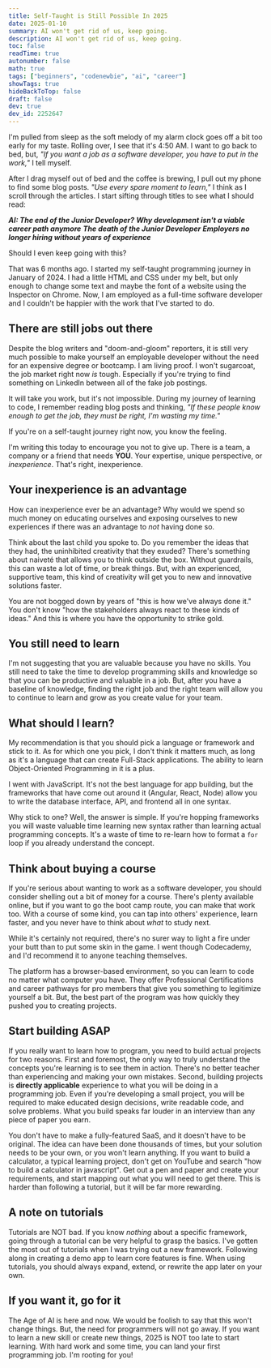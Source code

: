 ```yaml
---
title: Self-Taught is Still Possible In 2025
date: 2025-01-10
summary: AI won't get rid of us, keep going.
description: AI won't get rid of us, keep going.
toc: false
readTime: true
autonumber: false
math: true
tags: ["beginners", "codenewbie", "ai", "career"]
showTags: true
hideBackToTop: false
draft: false
dev: true
dev_id: 2252647
---
```

I'm pulled from sleep as the soft melody of my alarm clock goes off a bit too early for my taste. Rolling over, I see that it's 4:50 AM. I want to go back to bed, but, *"If you want a job as a software developer, you have to put in the work,"* I tell myself.

After I drag myself out of bed and the coffee is brewing, I pull out my phone to find some blog posts. *"Use every spare moment to learn,"* I think as I scroll through the articles. I start sifting through titles to see what I should read:

*__AI: The end of the Junior Developer?__*
*__Why development isn't a viable career path anymore__*
*__The death of the Junior Developer__*
*__Employers no longer hiring without years of experience__*

Should I even keep going with this?

That was 6 months ago. I started my self-taught programming journey in January of 2024. I had a little HTML and CSS under my belt, but only enough to change some text and maybe the font of a website using the Inspector on Chrome. Now, I am employed as a full-time software developer and I couldn't be happier with the work that I've started to do. 

## There are still jobs out there

Despite the blog writers and "doom-and-gloom" reporters, it is still very much possible to make yourself an employable developer without the need for an expensive degree or bootcamp. I am living proof. I won't sugarcoat, the job market right now *is* tough. Especially if you're trying to find something on LinkedIn between all of the fake job postings. 

It will take you work, but it's not impossible. During my journey of learning to code, I remember reading blog posts and thinking, *"If these people know enough to get the job, they must be right, I'm wasting my time."* 

If you're on a self-taught journey right now, you know the feeling. 

I'm writing this today to encourage you not to give up. There is a team, a company or a friend that needs **YOU**. Your expertise, unique perspective, or _inexperience_. That's right, inexperience. 

## Your inexperience is an advantage

How can inexperience ever be an advantage? Why would we spend so much money on educating ourselves and exposing ourselves to new experiences if there was an advantage to *not* having done so. 

Think about the last child you spoke to. Do you remember the ideas that they had, the uninhibited creativity that they exuded? There's something about naiveté that allows you to think outside the box. Without guardrails, this can waste a lot of time, or break things. But, with an experienced, supportive team, this kind of creativity will get you to new and innovative solutions faster. 

You are not bogged down by years of "this is how we've always done it." You don't know "how the stakeholders always react to these kinds of ideas." And this is where you have the opportunity to strike gold.

## You still need to learn

I'm not suggesting that you are valuable because you have no skills. You still need to take the time to develop programming skills and knowledge so that you can be productive and valuable in a job. But, after you have a baseline of knowledge, finding the right job and the right team will allow you to continue to learn and grow as you create value for your team.

## What should I learn?

My recommendation is that you should pick a language or framework and stick to it. As for which one you pick, I don't think it matters much, as long as it's a language that can create Full-Stack applications. The ability to learn Object-Oriented Programming in it is a plus. 

I went with JavaScript. It's not the best language for app building, but the frameworks that have come out around it (Angular, React, Node) allow you to write the database interface, API, and frontend all in one syntax.

Why stick to one? Well, the answer is simple. If you're hopping frameworks you will waste valuable time learning new syntax rather than learning actual programming concepts. It's a waste of time to re-learn how to format a `for` loop if you already understand the concept. 

## Think about buying a course

If you're serious about wanting to work as a software developer, you should consider shelling out a bit of money for a course. There's plenty available online, but if you want to go the boot camp route, you can make that work too. With a course of some kind, you can tap into others' experience, learn faster, and you never have to think about *what* to study next.

While it's certainly not required, there's no surer way to light a fire under your butt than to put some skin in the game. I went though Codecademy, and I'd recommend it to anyone teaching themselves. 

The platform has a browser-based environment, so you can learn to code no matter what computer you have. They offer Professional Certifications and career pathways for pro members that give you something to legitimize yourself a bit. But, the best part of the program was how quickly they pushed you to creating projects. 

## Start building ASAP

If you really want to learn how to program, you need to build actual projects for two reasons. First and foremost, the only way to truly understand the concepts you're learning is to see them in action. There's no better teacher than experiencing and making your own mistakes. Second, building projects is __directly applicable__ experience to what you will be doing in a programming job. Even if you're developing a small project, you will be required to make educated design decisions, write readable code, and solve problems. What you build speaks far louder in an interview than any piece of paper you earn.

You don't have to make a fully-featured SaaS, and it doesn't have to be original. The idea can have been done thousands of times, but your solution needs to be your own, or you won't learn anything. If you want to build a calculator, a typical learning project, don't get on YouTube and search "how to build a calculator in javascript". Get out a pen and paper and create your requirements, and start mapping out what you will need to get there. This is harder than following a tutorial, but it will be far more rewarding. 

## A note on tutorials

Tutorials are NOT bad. If you know *nothing* about a specific framework, going through a tutorial can be very helpful to grasp the basics. I've gotten the most out of tutorials when I was trying out a new framework. Following along in creating a demo app to learn core features is fine. When using tutorials, you should always expand, extend, or rewrite the app later on your own.

## If you want it, go for it

The Age of AI is here and now. We would be foolish to say that this won't change things. But, the need for programmers will not go away. If you want to learn a new skill or create new things, 2025 is NOT too late to start learning. With hard work and some time, you can land your first programming job. I'm rooting for you!